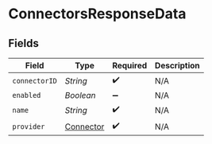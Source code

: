 # ConnectorsResponseData


## Fields

| Field                                         | Type                                          | Required                                      | Description                                   |
| --------------------------------------------- | --------------------------------------------- | --------------------------------------------- | --------------------------------------------- |
| `connectorID`                                 | *String*                                      | :heavy_check_mark:                            | N/A                                           |
| `enabled`                                     | *Boolean*                                     | :heavy_minus_sign:                            | N/A                                           |
| `name`                                        | *String*                                      | :heavy_check_mark:                            | N/A                                           |
| `provider`                                    | [Connector](../../models/shared/Connector.md) | :heavy_check_mark:                            | N/A                                           |